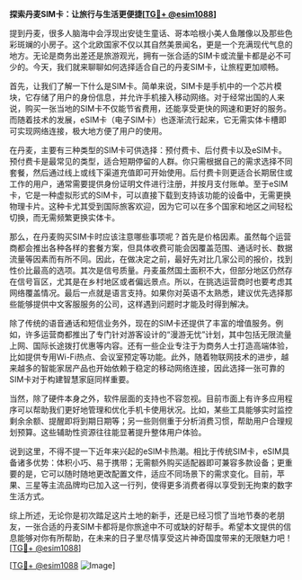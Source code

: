 **探索丹麦SIM卡：让旅行与生活更便捷[[TG💪+ @esim1088](https://t.me/s/esim1088)]**

提到丹麦，很多人脑海中会浮现出安徒生童话、哥本哈根小美人鱼雕像以及那些色彩斑斓的小房子。这个北欧国家不仅以其自然美景闻名，更是一个充满现代气息的地方。无论是商务出差还是旅游观光，拥有一张合适的SIM卡或流量卡都是必不可少的。今天，我们就来聊聊如何选择适合自己的丹麦SIM卡，让旅程更加顺畅。

首先，让我们了解一下什么是SIM卡。简单来说，SIM卡是手机中的一个芯片模块，它存储了用户的身份信息，并允许手机接入移动网络。对于经常出国的人来说，购买一张当地的SIM卡不仅能节省费用，还能享受更快的网速和更好的服务。而随着技术的发展，eSIM卡（电子SIM卡）也逐渐流行起来，它无需实体卡槽即可实现网络连接，极大地方便了用户的使用。

在丹麦，主要有三种类型的SIM卡可供选择：预付费卡、后付费卡以及eSIM卡。预付费卡是最常见的类型，适合短期停留的人群。你只需根据自己的需求选择不同套餐，然后通过线上或线下渠道充值即可开始使用。后付费卡则更适合长期居住或工作的用户，通常需要提供身份证明文件进行注册，并按月支付账单。至于eSIM卡，它是一种虚拟形式的SIM卡，可以直接下载到支持该功能的设备中，无需更换物理卡片。这种卡尤其受到国际旅客欢迎，因为它可以在多个国家和地区之间轻松切换，而无需频繁更换实体卡。

那么，在丹麦购买SIM卡时应该注意哪些事项呢？首先是价格因素。虽然每个运营商都会推出各种各样的套餐方案，但具体收费可能会因覆盖范围、通话时长、数据流量等因素而有所不同。因此，在做决定之前，最好先对比几家公司的报价，找到性价比最高的选项。其次是信号质量。丹麦虽然国土面积不大，但部分地区仍然存在信号盲区，尤其是在乡村地区或者偏远景点。所以，在挑选运营商时也要考虑其网络覆盖情况。最后一点就是语言支持。如果你对英语不太熟悉，建议优先选择那些能够提供中文客服服务的公司，这样遇到问题时才能及时得到解决。

除了传统的语音通话和短信业务外，现在的SIM卡还提供了丰富的增值服务。例如，许多运营商都推出了专门针对游客设计的“漫游无忧”计划，其中包括无限流量上网、国际长途拨打优惠等内容。还有一些企业专注于为商务人士打造高端体验，比如提供专用Wi-Fi热点、会议室预定等功能。此外，随着物联网技术的进步，越来越多的智能家居产品也开始依赖于稳定的移动网络连接，因此选择一张可靠的SIM卡对于构建智慧家庭同样重要。

当然，除了硬件本身之外，软件层面的支持也不容忽视。目前市面上有许多应用程序可以帮助我们更好地管理和优化手机卡使用状况。比如，某些工具能够实时监控剩余余额、提醒即将到期日期等；另一些则侧重于分析消费习惯，帮助用户合理规划预算。这些辅助性资源往往能显著提升整体用户体验。

说到这里，不得不提一下近年来兴起的eSIM卡热潮。相比于传统SIM卡，eSIM具备诸多优势：体积小巧、易于携带；无需额外购买适配器即可兼容多款设备；更重要的是，它可以随时随地更改配置文件，适应不同场景下的需求变化。目前，苹果、三星等主流品牌均已加入这一行列，使得更多消费者得以享受到无拘束的数字生活方式。

综上所述，无论你是初次踏足这片土地的新手，还是已经习惯了当地节奏的老朋友，一张合适的丹麦SIM卡都将是你旅途中不可或缺的好帮手。希望本文提供的信息能够对你有所帮助，在未来的日子里尽情享受这片神奇国度带来的无限魅力吧！[[TG💪+ @esim1088](https://t.me/s/esim1088)]

[[TG💪+ @esim1088](https://t.me/s/esim1088) ![Image](https://i.postimg.cc/4NQfJmqS/Snipaste-2025-05-13-00-14-12.png)]